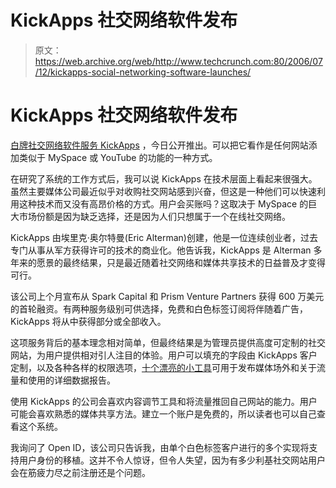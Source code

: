# KickApps 社交网络软件发布 

> 原文：<https://web.archive.org/web/http://www.techcrunch.com:80/2006/07/12/kickapps-social-networking-software-launches/>

# KickApps 社交网络软件发布

 [](https://web.archive.org/web/20221208215502/http://kickapps.com/) [白牌社交网络软件服务 KickApps](https://web.archive.org/web/20221208215502/http://kickapps.com/) ，今日公开推出。可以把它看作是任何网站添加类似于 MySpace 或 YouTube 的功能的一种方式。

在研究了系统的工作方式后，我可以说 KickApps 在技术层面上看起来很强大。虽然主要媒体公司最近似乎对收购社交网站感到兴奋，但这是一种他们可以快速利用这种技术而又没有高昂价格的方式。用户会买账吗？这取决于 MySpace 的巨大市场份额是因为缺乏选择，还是因为人们只想属于一个在线社交网络。

KickApps 由埃里克·奥尔特曼(Eric Alterman)创建，他是一位连续创业者，过去专门从事从军方获得许可的技术的商业化。他告诉我，KickApps 是 Alterman 多年来的愿景的最终结果，只是最近随着社交网络和媒体共享技术的日益普及才变得可行。

该公司上个月宣布从 Spark Capital 和 Prism Venture Partners 获得 600 万美元的首轮融资。有两种服务级别可供选择，免费和白色标签订阅将伴随着广告，KickApps 将从中获得部分或全部收入。

这项服务背后的基本理念相对简单，但最终结果是为管理员提供高度可定制的社交网站，为用户提供相对引人注目的体验。用户可以填充的字段由 KickApps 客户定制，以及各种各样的权限选项，[十个漂亮的小工具](https://web.archive.org/web/20221208215502/http://www.kickapps.com/learn_viral.php)可用于发布媒体场外和关于流量和使用的详细数据报告。

使用 KickApps 的公司会喜欢内容调节工具和将流量推回自己网站的能力。用户可能会喜欢熟悉的媒体共享方法。建立一个账户是免费的，所以读者也可以自己查看这个系统。

我询问了 Open ID，该公司只告诉我，由单个白色标签客户进行的多个实现将支持用户身份的移植。这并不令人惊讶，但令人失望，因为有多少利基社交网站用户会在筋疲力尽之前注册还是个问题。